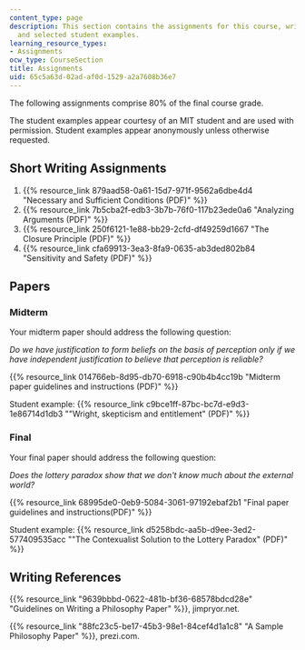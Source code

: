 ```yaml
---
content_type: page
description: This section contains the assignments for this course, writing references,
  and selected student examples.
learning_resource_types:
- Assignments
ocw_type: CourseSection
title: Assignments
uid: 65c5a63d-02ad-af0d-1529-a2a7608b36e7
---
```


The following assignments comprise 80% of the final course grade.

The student examples appear courtesy of an MIT student and are used with permission. Student examples appear anonymously unless otherwise requested.

Short Writing Assignments
-------------------------

1.  {{% resource_link 879aad58-0a61-15d7-971f-9562a6dbe4d4 "Necessary and Sufficient Conditions (PDF)" %}}
2.  {{% resource_link 7b5cba2f-edb3-3b7b-76f0-117b23ede0a6 "Analyzing Arguments (PDF)" %}}
3.  {{% resource_link 250f6121-1e88-bb29-2cfd-df49259d1667 "The Closure Principle (PDF)" %}}
4.  {{% resource_link cfa69913-3ea3-8fa9-0635-ab3ded802b84 "Sensitivity and Safety (PDF)" %}}

Papers
------

### Midterm

Your midterm paper should address the following question:

_Do we have justification to form beliefs on the basis of perception only if we have independent justification to believe that perception is reliable?_

{{% resource_link 014766eb-8d95-db70-6918-c90b4b4cc19b "Midterm paper guidelines and instructions (PDF)" %}}

Student example: {{% resource_link c9bce1ff-87bc-bc7d-e9d3-1e86714d1db3 "\"Wright, skepticism and entitlement\" (PDF)" %}}

### Final

Your final paper should address the following question:

_Does the lottery paradox show that we don't know much about the external world?_

{{% resource_link 68995de0-0eb9-5084-3061-97192ebaf2b1 "Final paper guidelines and instructions(PDF)" %}}

Student example: {{% resource_link d5258bdc-aa5b-d9ee-3ed2-577409535acc "\"The Contexualist Solution to the Lottery Paradox\" (PDF)" %}}

Writing References
------------------

{{% resource_link "9639bbbd-0622-481b-bf36-68578bdcd28e" "Guidelines on Writing a Philosophy Paper" %}}, jimpryor.net.

{{% resource_link "88fc23c5-be17-45b3-98e1-84cef4d1a1c8" "A Sample Philosophy Paper" %}}, prezi.com.